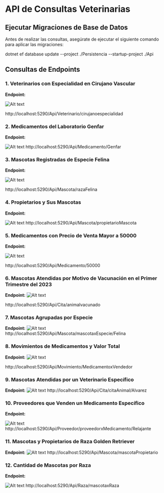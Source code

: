 # API de Consultas Veterinarias

## Ejecutar Migraciones de Base de Datos

Antes de realizar las consultas, asegúrate de ejecutar el siguiente comando para aplicar las migraciones:

dotnet ef database update --project ./Persistencia --startup-project ./Api


## Consultas de Endpoints

### 1. Veterinarios con Especialidad en Cirujano Vascular

**Endpoint:**


![Alt text](image-1.png)

http://localhost:5290/Api/Veterinario/cirujanoespecialidad

### 2. Medicamentos del Laboratorio Genfar

**Endpoint:**


![Alt text](image-2.png)
http://localhost:5290/Api/Medicamento/Genfar


### 3. Mascotas Registradas de Especie Felina

**Endpoint:**
 
![Alt text](image-3.png)

http://localhost:5290/Api/Mascota/razaFelina


### 4. Propietarios y Sus Mascotas

**Endpoint:**

![Alt text](image-4.png)
http://localhost:5290/Api/Mascota/propietarioMascota



### 5. Medicamentos con Precio de Venta Mayor a 50000

**Endpoint:**

![Alt text](image-5.png)

http://localhost:5290/Api/Medicamento/50000



### 6. Mascotas Atendidas por Motivo de Vacunación en el Primer Trimestre del 2023

**Endpoint:**
![Alt text](image-6.png)

http://localhost:5290/Api/Cita/animalvacunado



### 7. Mascotas Agrupadas por Especie

**Endpoint:**
![Alt text](image-7.png)
http://localhost:5290/Api/Mascota/mascotaxEspecie/Felina


### 8. Movimientos de Medicamentos y Valor Total

**Endpoint:**
![Alt text](image-8.png)

http://localhost:5290/Api/Movimiento/MedicamentoxVendedor



### 9. Mascotas Atendidas por un Veterinario Específico

**Endpoint:**
![Alt text](image-9.png)
http://localhost:5290/Api/Cita/citaAnimal/Alvarez



### 10. Proveedores que Venden un Medicamento Específico

**Endpoint:**

![Alt text](image-10.png)
http://localhost:5290/Api/Proveedor/proveedorxMedicamento/Relajante



### 11. Mascotas y Propietarios de Raza Golden Retriever

**Endpoint:**
![Alt text](image-11.png)
http://localhost:5290/Api/Mascota/mascotaPropietario



### 12. Cantidad de Mascotas por Raza

**Endpoint:**

![Alt text](image-12.png)
http://localhost:5290/Api/Raza/mascotaxRaza




